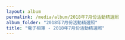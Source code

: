 ```yaml
---
layout: album
permalink: /media/album/2018年7月份活動精選照
album_folder: "2018年7月份活動精選照"
title: "電子相簿 - 2018年7月份活動精選照"
---
```

